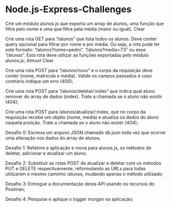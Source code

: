 # Node.js-Express-Challenges

Crie um módulo alunos.js que exporta um array de alunos, uma função que filtra pelo nome e uma que filtra pela média (maior ou igual). Clear

Crie uma rota GET para “/alunos” que lista todos os alunos. Deve conter query opcional para filtrar por nome e por média. Ou seja, a rota pode ter este formato: “/alunos?nome=pedro”, “/alunos?media=7.5” ou esse “/alunos”. Esta rota deve utilizar as funções exportadas pelo módulo alunos.js; Almost Clear

Crie uma rota POST para “/alunos/novo” e o corpo da requisição deve conter (nome, matrícula e média). Valide os campos passados e caso contrário indique um erro (400);

Crie uma rota POST para “/alunos/deletar/:index” que indica qual aluno remover do array de dados (index). Trate a chamada se o aluno não existir (404);

Crie uma rota POST para /alunos/atualizar/:index, que no corpo da requisição recebe um objeto (nome, média) e atualiza os dados do aluno naquela posição. Trate a chamada se o aluno não existir (404);

Desafio 0: Escreva um arquivo JSON chamado db.json toda vez que ocorrer uma alteração nos dados do array de alunos;

Desafio 1: Refatore a aplicação e mova para alunos.js, os métodos de deletar, adicionar e atualizar um aluno;

Desafio 2: Substituir as rotas POST de atualizar e deletar com os métodos PUT e DELETE respectivamente, reformulando as URLs para todas utilizarem o mesmo caminho /alunos, mudando apenas o método utilizado;

Desafio 3: Entregue a documentação desta API usando os recursos do Postman;

Desafio 4: Pesquise e aplique o logger morgan na aplicação;
